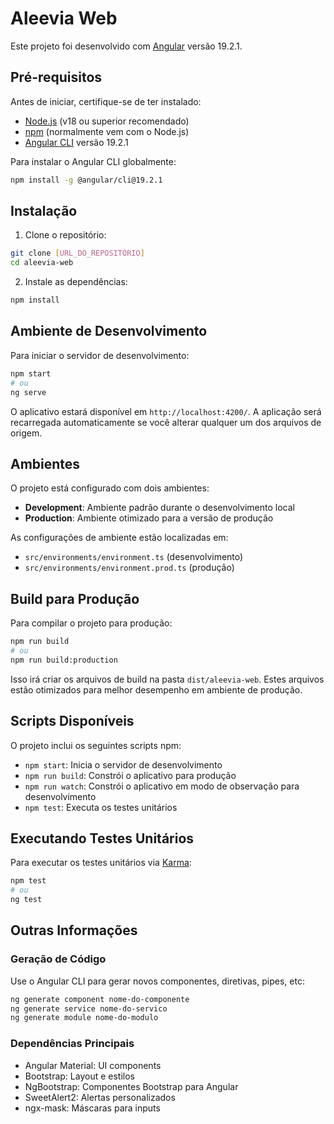 # Aleevia Web

Este projeto foi desenvolvido com [Angular](https://angular.io/) versão 19.2.1.

## Pré-requisitos

Antes de iniciar, certifique-se de ter instalado:

- [Node.js](https://nodejs.org/) (v18 ou superior recomendado)
- [npm](https://www.npmjs.com/) (normalmente vem com o Node.js)
- [Angular CLI](https://angular.dev/tools/cli) versão 19.2.1

Para instalar o Angular CLI globalmente:

```bash
npm install -g @angular/cli@19.2.1
```

## Instalação

1. Clone o repositório:

```bash
git clone [URL_DO_REPOSITÓRIO]
cd aleevia-web
```

2. Instale as dependências:

```bash
npm install
```

## Ambiente de Desenvolvimento

Para iniciar o servidor de desenvolvimento:

```bash
npm start
# ou
ng serve
```

O aplicativo estará disponível em `http://localhost:4200/`. A aplicação será recarregada automaticamente se você alterar qualquer um dos arquivos de origem.

## Ambientes

O projeto está configurado com dois ambientes:

- **Development**: Ambiente padrão durante o desenvolvimento local
- **Production**: Ambiente otimizado para a versão de produção

As configurações de ambiente estão localizadas em:
- `src/environments/environment.ts` (desenvolvimento)
- `src/environments/environment.prod.ts` (produção)

## Build para Produção

Para compilar o projeto para produção:

```bash
npm run build
# ou
npm run build:production
```

Isso irá criar os arquivos de build na pasta `dist/aleevia-web`. Estes arquivos estão otimizados para melhor desempenho em ambiente de produção.

## Scripts Disponíveis

O projeto inclui os seguintes scripts npm:

- `npm start`: Inicia o servidor de desenvolvimento
- `npm run build`: Constrói o aplicativo para produção
- `npm run watch`: Constrói o aplicativo em modo de observação para desenvolvimento
- `npm test`: Executa os testes unitários

## Executando Testes Unitários

Para executar os testes unitários via [Karma](https://karma-runner.github.io):

```bash
npm test
# ou
ng test
```

## Outras Informações

### Geração de Código

Use o Angular CLI para gerar novos componentes, diretivas, pipes, etc:

```bash
ng generate component nome-do-componente
ng generate service nome-do-servico
ng generate module nome-do-modulo
```

### Dependências Principais

- Angular Material: UI components
- Bootstrap: Layout e estilos
- NgBootstrap: Componentes Bootstrap para Angular
- SweetAlert2: Alertas personalizados
- ngx-mask: Máscaras para inputs
